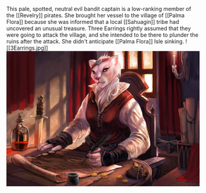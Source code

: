 This pale, spotted, neutral evil bandit captain is a low-ranking member of the [[Revelry]] pirates. She brought her vessel to the village of [[Palma Flora]] because she was informed that a local [[Sahuagin]] tribe had uncovered an unusual treasure. Three Earrings rightly assumed that they were going to attack the village, and she intended to be there to plunder the ruins after the attack. She didn't anticipate [[Palma Flora]] Isle sinking.
![[3Earrings.jpg]]
<img src="/assets/3Earrings.jpg"/>
